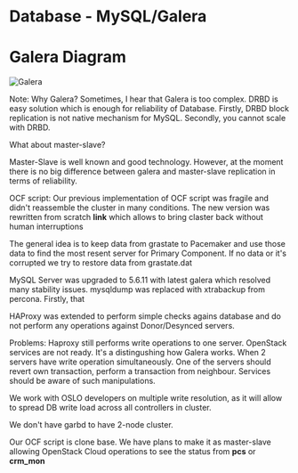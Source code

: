 # Database - MySQL/Galera


# Galera Diagram 
![Galera](images/galera.png)

Note: 
Why Galera? Sometimes, I hear that Galera is too complex. DRBD is easy solution which is enough for reliability of Database. Firstly, DRBD block replication is not native mechanism for MySQL. Secondly, you cannot scale with DRBD. 

What about master-slave?

Master-Slave is well known and good technology. However, at the moment there is no big difference between galera and master-slave replication in terms of reliability.

OCF script:
Our previous implementation of OCF script was fragile and didn't reassemble the cluster in many conditions. The new version was rewritten from scratch **link** which allows to bring claster back without human interruptions

The general idea is to keep data from grastate to Pacemaker and use those data to find the most resent server for Primary Component. If no data or it's corrupted we try to restore data from grastate.dat

MySQL Server was upgraded to 5.6.11 with latest galera which resolved many stability issues.
mysqldump was replaced with xtrabackup from percona. Firstly, that

HAProxy was extended to perform simple checks agains database and do not perform any operations against Donor/Desynced servers.

Problems:
Haproxy still performs write operations to one server. OpenStack services are not ready. It's a distingushing how Galera works. When 2 servers have write operation simultaneously. One of the servers should revert own transaction, perform a transaction from neighbour. Services should be aware of such manipulations.

We work with OSLO developers on multiple write resolution, as it will allow to spread DB write load across all controllers in cluster.

We don't have garbd to have 2-node cluster.

Our OCF script is clone base. We have plans to make it as master-slave allowing OpenStack Cloud operations to see the status from **pcs** or **crm_mon**
